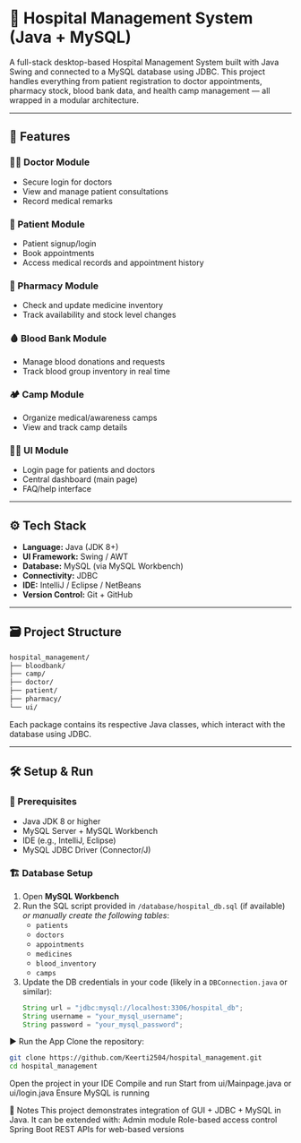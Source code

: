 # 🏥 Hospital Management System (Java + MySQL)

A full-stack desktop-based Hospital Management System built with Java Swing and connected to a MySQL database using JDBC. This project handles everything from patient registration to doctor appointments, pharmacy stock, blood bank data, and health camp management — all wrapped in a modular architecture.

---

## 🚀 Features

### 🧑‍⚕️ Doctor Module
- Secure login for doctors
- View and manage patient consultations
- Record medical remarks

### 🧍 Patient Module
- Patient signup/login
- Book appointments
- Access medical records and appointment history

### 💊 Pharmacy Module
- Check and update medicine inventory
- Track availability and stock level changes

### 🩸 Blood Bank Module
- Manage blood donations and requests
- Track blood group inventory in real time

### 🏕️ Camp Module
- Organize medical/awareness camps
- View and track camp details

### 🧑‍💻 UI Module
- Login page for patients and doctors
- Central dashboard (main page)
- FAQ/help interface

---

## ⚙️ Tech Stack

- **Language:** Java (JDK 8+)
- **UI Framework:** Swing / AWT
- **Database:** MySQL (via MySQL Workbench)
- **Connectivity:** JDBC
- **IDE:** IntelliJ / Eclipse / NetBeans
- **Version Control:** Git + GitHub

---

## 🗃️ Project Structure
```bash
hospital_management/
├── bloodbank/
├── camp/
├── doctor/
├── patient/
├── pharmacy/
└── ui/
```
Each package contains its respective Java classes, which interact with the database using JDBC.

---

## 🛠️ Setup & Run

### 🔧 Prerequisites

- Java JDK 8 or higher
- MySQL Server + MySQL Workbench
- IDE (e.g., IntelliJ, Eclipse)
- MySQL JDBC Driver (Connector/J)

### 🏗️ Database Setup

1. Open **MySQL Workbench**
2. Run the SQL script provided in `/database/hospital_db.sql` (if available)  
   _or manually create the following tables_:
   - `patients`
   - `doctors`
   - `appointments`
   - `medicines`
   - `blood_inventory`
   - `camps`
3. Update the DB credentials in your code (likely in a `DBConnection.java` or similar):
   ```java
   String url = "jdbc:mysql://localhost:3306/hospital_db";
   String username = "your_mysql_username";
   String password = "your_mysql_password";
   
▶️ Run the App
Clone the repository:
```bash
git clone https://github.com/Keerti2504/hospital_management.git
cd hospital_management
```
Open the project in your IDE
Compile and run
Start from ui/Mainpage.java or ui/login.java
Ensure MySQL is running


📌 Notes
This project demonstrates integration of GUI + JDBC + MySQL in Java. 
It can be extended with:
Admin module
Role-based access control
Spring Boot REST APIs for web-based versions
